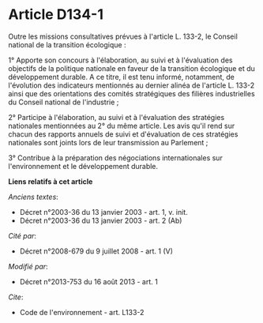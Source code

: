 # Article D134-1

Outre les missions consultatives prévues à l'article L. 133-2, le Conseil national de la transition écologique : 

1° Apporte son concours à l'élaboration, au suivi et à l'évaluation des objectifs de la politique nationale en faveur de la
transition écologique et du développement durable. A ce titre, il est tenu informé, notamment, de l'évolution des indicateurs
mentionnés au dernier alinéa de l'article L. 133-2 ainsi que des orientations des comités stratégiques des filières
industrielles du Conseil national de l'industrie ; 

2° Participe à l'élaboration, au suivi et à l'évaluation des stratégies nationales mentionnées au 2° du même article. Les
avis qu'il rend sur chacun des rapports annuels de suivi et d'évaluation de ces stratégies nationales sont joints lors de
leur transmission au Parlement ; 

3° Contribue à la préparation des négociations internationales sur l'environnement et le développement durable.

**Liens relatifs à cet article**

_Anciens textes_:

  - Décret n°2003-36 du 13 janvier 2003 - art. 1, v. init.
  - Décret n°2003-36 du 13 janvier 2003 - art. 2 (Ab)

_Cité par_:

  - Décret n°2008-679 du 9 juillet 2008 - art. 1 (V)

_Modifié par_:

  - Décret n°2013-753 du 16 août 2013 - art. 1

_Cite_:

  - Code de l'environnement - art. L133-2
